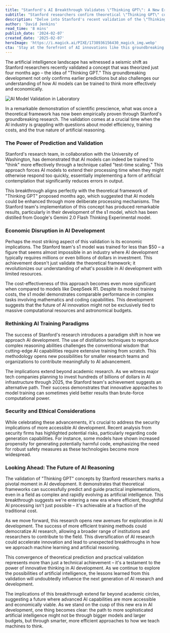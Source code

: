 ```yaml
---
title: "Stanford's AI Breakthrough Validates \"Thinking GPT\": A New Era of Efficient AI Reasoning"
subtitle: "Stanford researchers confirm theoretical \"Thinking GPT\" concept with groundbreaking $50 AI model"
description: "Delve into Stanford's recent validation of the \"Thinking GPT\" concept with their $50 AI model, transforming our understanding of AI reasoning efficiency and development."
author: 'David Jenkins'
read_time: '8 mins'
publish_date: '2024-02-07'
created_date: '2025-02-07'
heroImage: 'https://i.magick.ai/PIXE/1738936156430_magick_img.webp'
cta: 'Stay at the forefront of AI innovations like this groundbreaking Stanford research by following us on LinkedIn. Join our community of tech enthusiasts and industry professionals to never miss crucial developments in the rapidly evolving world of artificial intelligence.'
---
```


The artificial intelligence landscape has witnessed a seismic shift as Stanford researchers recently validated a concept that was theorized just four months ago – the idea of "Thinking GPT." This groundbreaking development not only confirms earlier predictions but also challenges our understanding of how AI models can be trained to think more effectively and economically.

![AI Model Validation in Laboratory](https://i.magick.ai/PIXE/1738936156434_magick_img.webp)

In a remarkable demonstration of scientific prescience, what was once a theoretical framework has now been empirically proven through Stanford's groundbreaking research. The validation comes at a crucial time when the AI industry is grappling with questions about model efficiency, training costs, and the true nature of artificial reasoning.

### The Power of Prediction and Validation

Stanford's research team, in collaboration with the University of Washington, has demonstrated that AI models can indeed be trained to "think" more effectively through a technique called "test-time scaling." This approach forces AI models to extend their processing time when they might otherwise respond too quickly, essentially implementing a form of artificial contemplation that significantly reduces errors in output.

This breakthrough aligns perfectly with the theoretical framework of "Thinking GPT" proposed months ago, which suggested that AI models could be enhanced through more deliberate processing mechanisms. The Stanford team's implementation of this concept has produced remarkable results, particularly in their development of the s1 model, which has been distilled from Google's Gemini 2.0 Flash Thinking Experimental model.

### Economic Disruption in AI Development

Perhaps the most striking aspect of this validation is its economic implications. The Stanford team's s1 model was trained for less than $50 – a figure that seems almost impossible in an industry where AI development typically requires millions or even billions of dollars in investment. This achievement doesn't just validate the theoretical framework; it revolutionizes our understanding of what's possible in AI development with limited resources.

The cost-effectiveness of this approach becomes even more significant when compared to models like DeepSeek R1. Despite its modest training costs, the s1 model demonstrates comparable performance in complex tasks involving mathematics and coding capabilities. This development suggests that the future of AI innovation might not be exclusively tied to massive computational resources and astronomical budgets.

### Rethinking AI Training Paradigms

The success of Stanford's research introduces a paradigm shift in how we approach AI development. The use of distillation techniques to reproduce complex reasoning abilities challenges the conventional wisdom that cutting-edge AI capabilities require extensive training from scratch. This methodology opens new possibilities for smaller research teams and organizations to contribute meaningfully to AI advancement.

The implications extend beyond academic research. As we witness major tech companies planning to invest hundreds of billions of dollars in AI infrastructure through 2025, the Stanford team's achievement suggests an alternative path. Their success demonstrates that innovative approaches to model training can sometimes yield better results than brute-force computational power.

### Security and Ethical Considerations

While celebrating these advancements, it's crucial to address the security implications of more accessible AI development. Recent analysis from security firms has highlighted potential risks, particularly regarding code generation capabilities. For instance, some models have shown increased propensity for generating potentially harmful code, emphasizing the need for robust safety measures as these technologies become more widespread.

### Looking Ahead: The Future of AI Reasoning

The validation of "Thinking GPT" concepts by Stanford researchers marks a pivotal moment in AI development. It demonstrates that theoretical frameworks can successfully predict and guide practical implementations, even in a field as complex and rapidly evolving as artificial intelligence. This breakthrough suggests we're entering a new era where efficient, thoughtful AI processing isn't just possible – it's achievable at a fraction of the traditional cost.

As we move forward, this research opens new avenues for exploration in AI development. The success of more efficient training methods could democratize AI research, allowing a broader range of institutions and researchers to contribute to the field. This diversification of AI research could accelerate innovation and lead to unexpected breakthroughs in how we approach machine learning and artificial reasoning.

This convergence of theoretical prediction and practical validation represents more than just a technical achievement – it's a testament to the power of innovative thinking in AI development. As we continue to explore the possibilities of artificial intelligence, the lessons learned from this validation will undoubtedly influence the next generation of AI research and development.

The implications of this breakthrough extend far beyond academic circles, suggesting a future where advanced AI capabilities are more accessible and economically viable. As we stand on the cusp of this new era in AI development, one thing becomes clear: the path to more sophisticated artificial intelligence might not be through bigger models and larger budgets, but through smarter, more efficient approaches to how we teach machines to think.